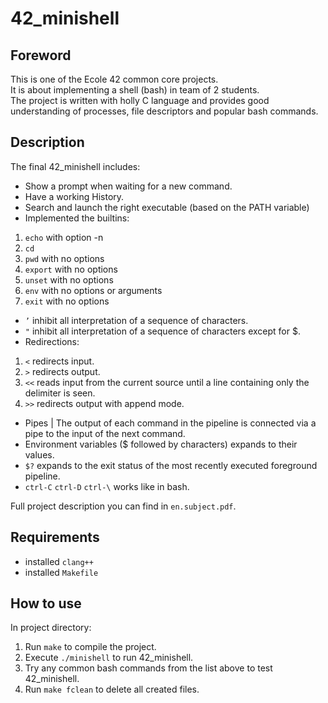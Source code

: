 # 42_minishell
## Foreword
This is one of the Ecole 42 common core projects.\
It is about implementing a shell (bash) in team of 2 students.\
The project is written with holly C language and provides good understanding of processes, file descriptors and popular bash commands.

## Description
The final 42_minishell includes:
- Show a prompt when waiting for a new command.
- Have a working History.
- Search and launch the right executable (based on the PATH variable)
- Implemented the builtins:
1. `echo` with option -n
2. `cd`
3. `pwd` with no options
4. `export` with no options
5. `unset` with no options
6. `env` with no options or arguments
7. `exit` with no options
- `’` inhibit all interpretation of a sequence of characters.
- `"` inhibit all interpretation of a sequence of characters except for $.
- Redirections:
1. `<` redirects input.
2. `>` redirects output.
3. `<<` reads input from the current source until a line containing only the delimiter is seen.
4. `>>` redirects output with append mode.
- Pipes | The output of each command in the pipeline is connected via a pipe to the input of the next command.
- Environment variables ($ followed by characters) expands to their values.
- `$?` expands to the exit status of the most recently executed foreground pipeline.
- `ctrl-C` `ctrl-D` `ctrl-\` works like in bash.

Full project description you can find in `en.subject.pdf`.

## Requirements
- installed `clang++`
- installed `Makefile`

## How to use
In project directory:
1. Run `make` to compile the project.
2. Execute `./minishell` to run 42_minishell.
3. Try any common bash commands from the list above to test 42_minishell.
4. Run `make fclean` to delete all created files.
